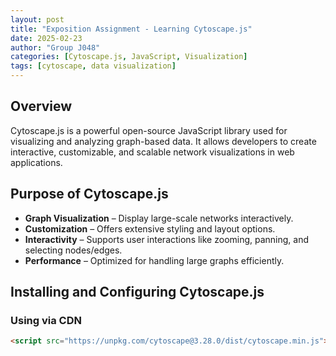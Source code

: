```yaml
---
layout: post
title: "Exposition Assignment - Learning Cytoscape.js"
date: 2025-02-23
author: "Group J048"
categories: [Cytoscape.js, JavaScript, Visualization]
tags: [cytoscape, data visualization]
---
```


## Overview
Cytoscape.js is a powerful open-source JavaScript library used for visualizing and analyzing graph-based data. It allows developers to create interactive, customizable, and scalable network visualizations in web applications.

## Purpose of Cytoscape.js
- **Graph Visualization** – Display large-scale networks interactively.
- **Customization** – Offers extensive styling and layout options.
- **Interactivity** – Supports user interactions like zooming, panning, and selecting nodes/edges.
- **Performance** – Optimized for handling large graphs efficiently.

## Installing and Configuring Cytoscape.js
### **Using via CDN**
```html
<script src="https://unpkg.com/cytoscape@3.28.0/dist/cytoscape.min.js"></script>
